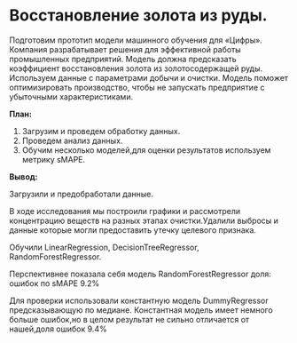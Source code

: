 # Восстановление золота из руды.

Подготовим прототип модели машинного обучения для «Цифры». Компания разрабатывает решения для эффективной работы промышленных предприятий.
Модель должна предсказать коэффициент восстановления золота из золотосодержащей руды. Используем данные с параметрами добычи и очистки. 
Модель поможет оптимизировать производство, чтобы не запускать предприятие с убыточными характеристиками.

**План:**
1. Загрузим и проведем обработку данных.
2. Проведем анализ данных.
3. Обучим несколько моделей,для оценки результатов используем метрику sMAPE.

**Вывод:**

Загрузили и предобработали данные.

В ходе исследования мы построили графики и рассмотрели концентрацию веществ на разных этапах очистки.Удалили выбросы и данные которые могли предоставить утечку целевого признака.

Обучили LinearRegression, DecisionTreeRegressor, RandomForestRegressor.

Перспективнее показала себя модель RandomForestRegressor 
доля: ошибок по sMAPE 9.2% 

Для проверки использовали константную модель DummyRegressor предсказывающую по медиане.
Константная модель имеет немного больше ошибок,но в целом результат не сильно отличается от нашей,доля ошибок 9.4%
